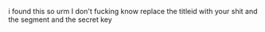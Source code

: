 i found this so urm I don't fucking know replace the titleid with your shit and the segment and the secret key
